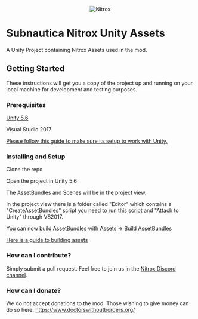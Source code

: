 <p align="center">
    <img src="https://s3.amazonaws.com/nitroxmod/Logo.png" alt="Nitrox" />
</p>

# Subnautica Nitrox Unity Assets
A Unity Project containing Nitrox Assets used in the mod.

## Getting Started

These instructions will get you a copy of the project up and running on your local machine for development and testing purposes.

### Prerequisites

<a href="https://unity3d.com/get-unity/download/archive">Unity 5.6</a>

Visual Studio 2017

<a href="https://docs.microsoft.com/en-us/visualstudio/cross-platform/getting-started-with-visual-studio-tools-for-unity?view=vs-2017">
Please follow this guide to make sure its setup to work with Unity.</a>


### Installing and Setup

Clone the repo

Open the project in Unity 5.6

The AssetBundles and Scenes will be in the project view.

In the project view there is a folder called "Editor" which contains a "CreateAssetBundles" script you need to run this script and "Attach to Unity" through VS2017.

You can now build AssetBundles with Assets -> Build AssetBundles

<a href="https://docs.unity3d.com/550/Documentation/Manual/BuildingAssetBundles.html">Here is a guide to building assets </a>

### How can I contribute?
Simply submit a pull request. Feel free to join us in the <a href="https://discord.gg/sF8ynqc">Nitrox Discord channel</a>.

### How can I donate?
We do not accept donations to the mod.  Those wishing to give money can do so here: https://www.doctorswithoutborders.org/ 
 
